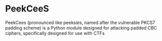 # PeekCeeS
PeekCees (pronounced like peeksies, named after the vulnerable PKCS7 padding scheme) is a Python module designed for attacking padded CBC ciphers, specifically designed for use with CTFs
